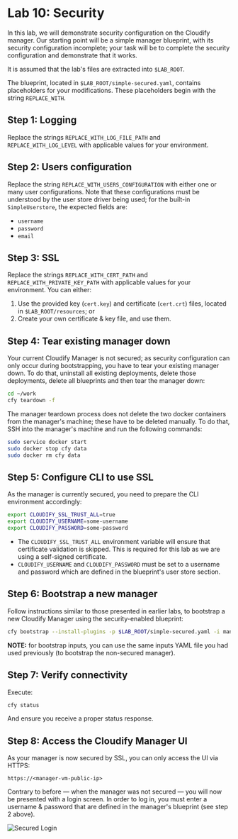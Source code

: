 # Lab 10: Security

In this lab, we will demonstrate security configuration on the Cloudify manager. Our starting point will be a simple manager blueprint, with its security configuration incomplete; your task will be to complete the security configuration and demonstrate that it works.

It is assumed that the lab's files are extracted into `$LAB_ROOT`.

The blueprint, located in `$LAB_ROOT/simple-secured.yaml`, contains placeholders for your modifications. These placeholders begin with the string `REPLACE_WITH`.

## Step 1: Logging

Replace the strings `REPLACE_WITH_LOG_FILE_PATH` and `REPLACE_WITH_LOG_LEVEL` with applicable values for your environment.

## Step 2: Users configuration

Replace the string `REPLACE_WITH_USERS_CONFIGURATION` with either one or many user configurations. Note that these configurations must be understood by the user store driver being used; for the built-in `SimpleUserstore`, the expected fields are:

* `username`
* `password`
* `email`

## Step 3: SSL

Replace the strings `REPLACE_WITH_CERT_PATH` and `REPLACE_WITH_PRIVATE_KEY_PATH` with applicable values for your environment. You can either:

1. Use the provided key (`cert.key`) and certificate (`cert.crt`) files, located in `$LAB_ROOT/resources`; or
2. Create your own certificate & key file, and use them.

## Step 4: Tear existing manager down

Your current Cloudify Manager is not secured; as security configuration can only occur during bootstrapping, you have to tear your existing manager down. To do that,
uninstall all existing deployments, delete those deployments, delete all blueprints and then tear the manager down:

```bash
cd ~/work
cfy teardown -f
```

The manager teardown process does not delete the two docker containers from the manager's machine; these have to be deleted manually. To do that, SSH into the manager's
machine and run the following commands:

```bash
sudo service docker start
sudo docker stop cfy data
sudo docker rm cfy data
```

## Step 5: Configure CLI to use SSL

As the manager is currently secured, you need to prepare the CLI environment accordingly:

```bash
export CLOUDIFY_SSL_TRUST_ALL=true
export CLOUDIFY_USERNAME=some-username
export CLOUDIFY_PASSWORD=some-password
```

* The `CLOUDIFY_SSL_TRUST_ALL` environment variable will ensure that certificate validation is skipped. This is required for this lab as we are using a self-signed certificate.
* `CLOUDIFY_USERNAME` and `CLOUDIFY_PASSWORD` must be set to a username and password which are defined in the blueprint's user store section.

## Step 6: Bootstrap a new manager

Follow instructions similar to those presented in earlier labs, to bootstrap a new Cloudify Manager using the security-enabled blueprint:

```bash
cfy bootstrap --install-plugins -p $LAB_ROOT/simple-secured.yaml -i manager-inputs.yaml
```

**NOTE:** for bootstrap inputs, you can use the same inputs YAML file you had used previously (to bootstrap the non-secured manager).

## Step 7: Verify connectivity

Execute:

```bash
cfy status
```

And ensure you receive a proper status response.

## Step 8: Access the Cloudify Manager UI

As your manager is now secured by SSL, you can only access the UI via HTTPS:

```
https://<manager-vm-public-ip>
```

Contrary to before — when the manager was not secured — you will now be presented with a login screen. In order to log in, you must enter a username & password that are defined
in the manager's blueprint (see step 2 above).

![Secured Login](../../../raw/master/lab10/login.png "Secured Login")